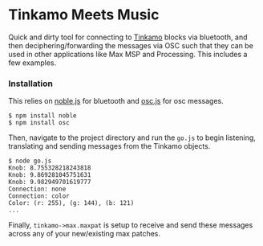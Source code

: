 # Tinkamo Meets Music
Quick and dirty tool for connecting to [Tinkamo]() blocks via bluetooth, and then deciphering/forwarding the messages via OSC such that they can be used in other applications like Max MSP and Processing. This includes a few examples.

### Installation
This relies on [noble.js](https://github.com/noble) for bluetooth and [osc.js](https://www.npmjs.com/package/osc) for osc messages.  

```
$ npm install noble
$ npm install osc
```

Then, navigate to the project directory and run the `go.js` to begin listening, translating and sending messages from the Tinkamo objects.

```
$ node go.js
Knob: 8.755328218243818
Knob: 9.869281045751631
Knob: 9.982949701619777
Connection: none
Connection: color
Color: (r: 255), (g: 144), (b: 121)
...
```

Finally, `tinkamo->max.maxpat` is setup to receive and send these messages across any of your new/existing max patches.
